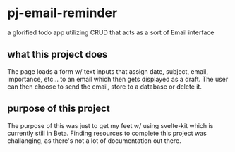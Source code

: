 # pj-email-reminder
a glorified todo app utilizing CRUD that acts as a sort of Email interface


## what this project does
The page loads a form w/ text inputs that assign date, subject, email, importance, etc... to an email which then gets displayed as a draft.  The user can then choose to send the email, store to a database or delete it.  

## purpose of this project
The purpose of this was just to get my feet w/ using svelte-kit which is currently still in Beta.  Finding resources to complete this project was challanging, as there's not a lot of documentation out there.

